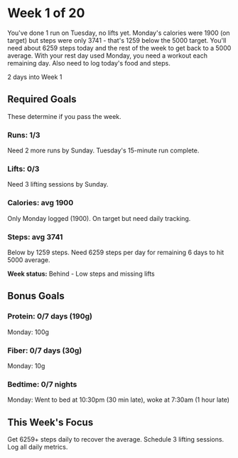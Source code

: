 # Week 1 of 20

You've done 1 run on Tuesday, no lifts yet. Monday's calories were 1900 (on target) but steps were only 3741 - that's 1259 below the 5000 target. You'll need about 6259 steps today and the rest of the week to get back to a 5000 average. With your rest day used Monday, you need a workout each remaining day. Also need to log today's food and steps.

2 days into Week 1

## Required Goals

These determine if you pass the week.

### Runs: 1/3

Need 2 more runs by Sunday. Tuesday's 15-minute run complete.

### Lifts: 0/3

Need 3 lifting sessions by Sunday.

### Calories: avg 1900

Only Monday logged (1900). On target but need daily tracking.

### Steps: avg 3741

Below by 1259 steps. Need 6259 steps per day for remaining 6 days to hit 5000 average.

**Week status:** Behind - Low steps and missing lifts

## Bonus Goals

### Protein: 0/7 days (190g)

Monday: 100g

### Fiber: 0/7 days (30g)

Monday: 10g

### Bedtime: 0/7 nights

Monday: Went to bed at 10:30pm (30 min late), woke at 7:30am (1 hour late)

## This Week's Focus

Get 6259+ steps daily to recover the average. Schedule 3 lifting sessions. Log all daily metrics.